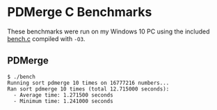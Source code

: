 # PDMerge C Benchmarks

These benchmarks were run on my Windows 10 PC using the included [bench.c](bench.c) compiled with `-O3`.

## PDMerge

```shell
$ ./bench
Running sort pdmerge 10 times on 16777216 numbers...
Ran sort pdmerge 10 times (total 12.715000 seconds):
  - Average time: 1.271500 seconds
  - Minimum time: 1.241000 seconds
```
